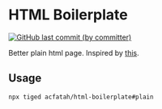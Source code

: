 # HTML Boilerplate

<p>
  <a href="https://github.com/acfatah/html-boilerplate/commits/plain">
  <img alt="GitHub last commit (by committer)" src="https://img.shields.io/github/last-commit/acfatah/html-boilerplate?display_timestamp=committer&style=flat-square"></a>
</p>

Better plain html page. Inspired by [this](http://bettermotherfuckingwebsite.com).

## Usage

```bash
npx tiged acfatah/html-boilerplate#plain
```
